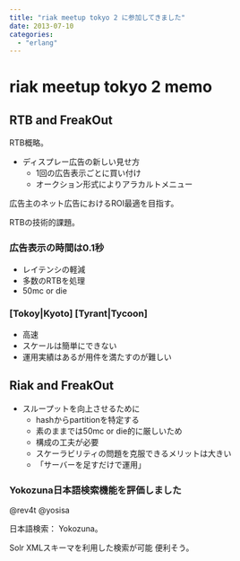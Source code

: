 ```yaml
---
title: "riak meetup tokyo 2 に参加してきました"
date: 2013-07-10
categories:
  - "erlang"
---
```


# riak meetup tokyo 2 memo

## RTB and FreakOut

RTB概略。

* ディスプレー広告の新しい見せ方
  * 1回の広告表示ごとに買い付け
  * オークション形式によりアラカルトメニュー

広告主のネット広告におけるROI最適を目指す。

RTBの技術的課題。

### 広告表示の時間は0.1秒

* レイテンシの軽減
* 多数のRTBを処理
* 50mc or die

### [Tokoy|Kyoto] [Tyrant|Tycoon]

* 高速
* スケールは簡単にできない
* 運用実績はあるが用件を満たすのが難しい

## Riak and FreakOut

* スループットを向上させるために
  * hashからpartitionを特定する
  * 素のままでは50mc or die的に厳しいため
  * 構成の工夫が必要
  * スケーラビリティの問題を克服できるメリットは大きい
  * 「サーバーを足すだけで運用」

### Yokozuna日本語検索機能を評価しました

@rev4t @yosisa

日本語検索： Yokozuna。

Solr XMLスキーマを利用した検索が可能
便利そう。
